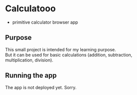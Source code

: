 # Calculatooo  
- primitive calculator browser app  
## Purpose  
This small project is intended for my learning purpose.  
But it can be used for basic calculations (addition, subtraction, multiplication, division).  
## Running the app  
The app is not deployed yet. Sorry.  
